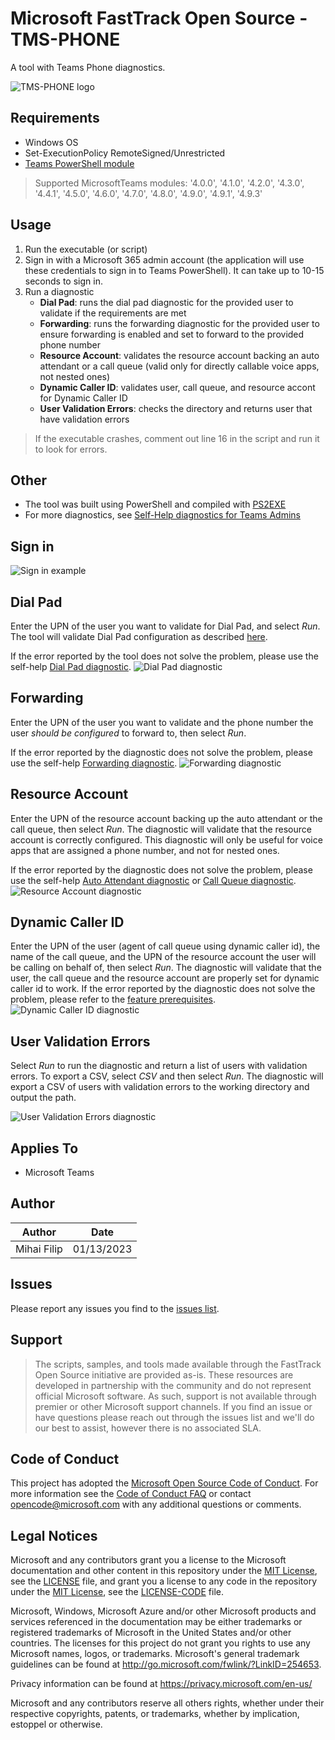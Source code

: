 # Microsoft FastTrack Open Source - TMS-PHONE
A tool with Teams Phone diagnostics.

![TMS-PHONE logo](https://i.postimg.cc/PJ1NDD1D/Frame-7.png)

## Requirements
- Windows OS
- Set-ExecutionPolicy RemoteSigned/Unrestricted
- [Teams PowerShell module](https://learn.microsoft.com/en-us/microsoftteams/teams-powershell-install)
> Supported MicrosoftTeams modules: '4.0.0', '4.1.0', '4.2.0', '4.3.0', '4.4.1', '4.5.0', '4.6.0', '4.7.0', '4.8.0', '4.9.0', '4.9.1', '4.9.3'

## Usage
1. Run the executable (or script)
2. Sign in with a Microsoft 365 admin account (the application will use these credentials to sign in to Teams PowerShell). It can take up to 10-15 seconds to sign in.
3. Run a diagnostic
    - **Dial Pad**: runs the dial pad diagnostic for the provided user to validate if the requirements are met
    - **Forwarding**: runs the forwarding diagnostic for the provided user to ensure forwarding is enabled and set to forward to the provided phone number
    - **Resource Account**: validates the resource account backing an auto attendant or a call queue (valid only for directly callable voice apps, not nested ones)
    - **Dynamic Caller ID**: validates user, call queue, and resource accont for Dynamic Caller ID
    - **User Validation Errors**: checks the directory and returns user that have validation errors
> If the executable crashes, comment out line 16 in the script and run it to look for errors.

## Other
- The tool was built using PowerShell and compiled with [PS2EXE](https://www.powershellgallery.com/packages/ps2exe/1.0.4)
- For more diagnostics, see [Self-Help diagnostics for Teams Admins](https://learn.microsoft.com/en-us/microsoftteams/troubleshoot/teams-administration/admin-self-help-diagnostics)

## Sign in
![Sign in example](https://i.postimg.cc/fy72rHxR/Il51t-I5-Jv-Y.png)

## Dial Pad
Enter the UPN of the user you want to validate for Dial Pad, and select *Run*. The tool will validate Dial Pad configuration as described [here](https://learn.microsoft.com/en-us/microsoftteams/dial-pad-configuration).

If the error reported by the tool does not solve the problem, please use the self-help [Dial Pad diagnostic](https://aka.ms/TeamsDialPadMissingDiag).
![Dial Pad diagnostic](https://i.postimg.cc/s2szK5CQ/rgnzrc-DJ3p.png)

## Forwarding
Enter the UPN of the user you want to validate and the phone number the user *should be configured* to forward to, then select *Run*.

If the error reported by the diagnostic does not solve the problem, please use the self-help [Forwarding diagnostic](https://aka.ms/TeamsCallForwardingDiag).
![Forwarding diagnostic](https://i.postimg.cc/T1qFK4ht/tgfaso-Zh-MU.png)

## Resource Account
Enter the UPN of the resource account backing up the auto attendant or the call queue, then select *Run*. The diagnostic will validate that the resource account is correctly configured. This diagnostic will only be useful for voice apps that are assigned a phone number, and not for nested ones.

If the error reported by the diagnostic does not solve the problem, please use the self-help [Auto Attendant diagnostic](https://aka.ms/TeamsAADiag) or [Call Queue diagnostic](https://aka.ms/TeamsCallQueueDiag).
![Resource Account diagnostic](https://i.postimg.cc/BQnM56zS/a-STEWr-XPCf.png) 

## Dynamic Caller ID
Enter the UPN of the user (agent of call queue using dynamic caller id), the name of the call queue, and the UPN of the resource account the user will be calling on behalf of, then select *Run*. The diagnostic will validate that the user, the call queue and the resource account are properly set for dynamic caller id to work.
If the error reported by the diagnostic does not solve the problem, please refer to the [feature prerequisites](https://learn.microsoft.com/en-us/microsoftteams/plan-auto-attendant-call-queue#prerequisites).
![Dynamic Caller ID diagnostic](https://i.postimg.cc/XYTh7mry/i-UIt-J4-O3-FK.png) 


## User Validation Errors
Select *Run* to run the diagnostic and return a list of users with validation errors. To export a CSV, select *CSV* and then select *Run*. The diagnostic will export a CSV of users with validation errors to the working directory and output the path.

![User Validation Errors diagnostic](https://i.postimg.cc/nLGDwKs6/y-Ordr34-Mml.png) 

## Applies To
- Microsoft Teams

## Author
| Author         | Date     |
|--------------|-----------|
| Mihai Filip | 01/13/2023      |

## Issues
Please report any issues you find to the [issues list](https://github.com/microsoft/FastTrack/issues).

## Support
> The scripts, samples, and tools made available through the FastTrack Open Source initiative are provided as-is. These resources are developed in partnership with the community and do not represent official Microsoft software. As such, support is not available through premier or other Microsoft support channels. If you find an issue or have questions please reach out through the issues list and we'll do our best to assist, however there is no associated SLA.

## Code of Conduct
This project has adopted the [Microsoft Open Source Code of Conduct](https://opensource.microsoft.com/codeofconduct/).
For more information see the [Code of Conduct FAQ](https://opensource.microsoft.com/codeofconduct/faq/) or
contact [opencode@microsoft.com](mailto:opencode@microsoft.com) with any additional questions or comments.

## Legal Notices
Microsoft and any contributors grant you a license to the Microsoft documentation and other content in this repository under the [MIT License](https://opensource.org/licenses/MIT), see the [LICENSE](LICENSE) file, and grant you a license to any code in the repository under the [MIT License](https://opensource.org/licenses/MIT), see the [LICENSE-CODE](LICENSE-CODE) file.

Microsoft, Windows, Microsoft Azure and/or other Microsoft products and services referenced in the documentation may be either trademarks or registered trademarks of Microsoft in the United States and/or other countries. The licenses for this project do not grant you rights to use any Microsoft names, logos, or trademarks. Microsoft's general trademark guidelines can be found at http://go.microsoft.com/fwlink/?LinkID=254653.

Privacy information can be found at https://privacy.microsoft.com/en-us/

Microsoft and any contributors reserve all others rights, whether under their respective copyrights, patents,
or trademarks, whether by implication, estoppel or otherwise.